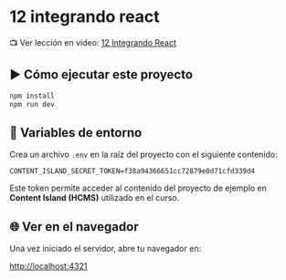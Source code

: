 # 12 integrando react

📺 Ver lección en video: [12 Integrando React](https://www.lemoncode.tv/curso/tutorial-astro-desde-cero/leccion/astro-react)

## ▶️ Cómo ejecutar este proyecto

```bash
npm install
npm run dev
```

## 🔐 Variables de entorno

Crea un archivo `.env` en la raíz del proyecto con el siguiente contenido:

```env
CONTENT_ISLAND_SECRET_TOKEN=f38a94366651cc72879e0d71cfd339d4
```

Este token permite acceder al contenido del proyecto de ejemplo en **Content Island (HCMS)** utilizado en el curso.

## 🌐 Ver en el navegador

Una vez iniciado el servidor, abre tu navegador en:

[http://localhost:4321](http://localhost:4321)